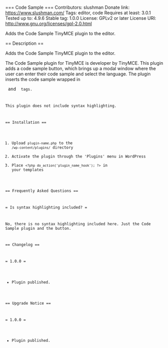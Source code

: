 === Code Sample ===
Contributors: slushman
Donate link: https://www.slushman.com/
Tags: editor, code
Requires at least: 3.0.1
Tested up to: 4.9.6
Stable tag: 1.0.0
License: GPLv2 or later
License URI: http://www.gnu.org/licenses/gpl-2.0.html

Adds the Code Sample TinyMCE plugin to the editor.



== Description ==

Adds the Code Sample TinyMCE plugin to the editor.

The Code Sample plugin for TinyMCE is developer by TinyMCE. This plugin adds a code sample button, 
which brings up a modal window where the user can enter their code sample and select the language. The 
plugin inserts the code sample wrapped in <pre> and <code> tags.

This plugin does not include syntax highlighting.



== Installation ==

1. Upload `plugin-name.php` to the `/wp-content/plugins/` directory
1. Activate the plugin through the 'Plugins' menu in WordPress
1. Place `<?php do_action('plugin_name_hook'); ?>` in your templates



== Frequently Asked Questions ==

= Is syntax highlighting included? =

No, there is no syntax highlighting included here. Just the Code Sample plugin and the button.



== Changelog ==

= 1.0.0 =
* Plugin published.



== Upgrade Notice ==

= 1.0.0 =
* Plugin published.